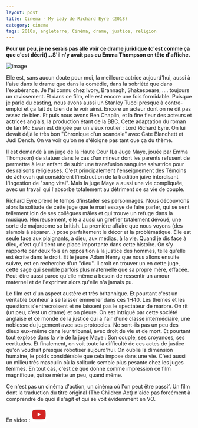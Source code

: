 ```yaml
---
layout: post
title: Cinéma - My Lady de Richard Eyre (2018)
category: cinema
tags: 2010s, angleterre, Cinéma, drame, justice, religion
---
```

**Pour un peu, je ne serais pas allé voir ce drame juridique (c'est comme ça que c'est décrit)...S'il n'y avait pas eu Emma Thompson en tête d'affiche.**

![image](https://filedn.eu/llqi9IBxlYouGRXYG2xlROb/img/2018/mylady.jpg)

Elle est, sans aucun doute pour moi, la meilleure actrice aujourd'hui, aussi à l'aise dans le drame que dans la comédie, dans la sobriété que dans l'exubérance. Je l'ai connu chez Ivory, Brannagh, Shakespeare, .... toujours un ravissement. Et dans ce film, elle est encore une fois formidable. Puisque je parle du casting, nous avons aussi un Stanley Tucci presque à contre-emploi et ça fait du bien de le voir ainsi. Encore un acteur dont on ne dit pas assez de bien. Et puis nous avons Ben Chaplin, et la fine fleur des acteurs et actrices anglais, la production étant de la BBC. Cette adaptation du roman de Ian Mc Ewan est dirigée par un vieux routier : Lord Richard Eyre. On lui devait déjà le très bon "Chronique d'un scandale" avec Cate Blanchett et Judi Dench. On va voir qu'on ne s'éloigne pas tant que ça du thème.

Il est demandé à un juge de la Haute Cour (La Juge Maye, jouée par Emma Thompson) de statuer dans le cas d'un mineur dont les parents refusent de permettre à leur enfant de subir une transfusion sanguine salvatrice pour des raisons religieuses. C'est principalement l'enseignement des Témoins de Jéhovah qui considèrent l'instruction de la tradition juive interdisant l'ingestion de "sang vital". Mais la juge Maye a aussi une vie compliquée, avec un travail qui l'absorbe totalement au détriment de sa vie de couple.

Richard Eyre prend le temps d'installer ses personnages. Nous découvrons alors la solitude de cette juge que le mari essaye de faire parler, qui se sent tellement loin de ses collègues mâles et qui trouve un refuge dans la musique. Heureusement, elle a aussi un greffier totalement dévoué, une sorte de majordome so british. La première affaire que nous voyons (des siamois à séparer...) pose parfaitement le décor et la problématique. Elle est seule face aux plaignants, à dieu, aux médias, à la vie. Quand je dis face à dieu, c'est qu'il tient une place importante dans cette histoire. On s'y rapporte par deux fois en opposition à la justice des hommes, telle qu'elle est écrite dans le droit. Et le jeune Adam Henry que nous allons ensuite suivre, est en recherche d'un "dieu". Il croit en trouver un en cette juge, cette sage qui semble parfois plus maternelle que sa propre mère, effacée. Peut-être aussi parce qu'elle même a besoin de ressentir un amour maternel et de l'exprimer alors qu'elle n'a jamais pu.

Le film est d'un aspect austère et très britannique. Et pourtant c'est un véritable bonheur à se laisser emmener dans ces 1H40. Les thèmes et les questions s'entrecroisent et ne laissent pas le spectateur de marbre. On rit (un peu, c'est un drame) et on pleure. On est intrigué par cette société anglaise et ce monde de la justice qui a l'air d'une classe intermédiaire, une noblesse du jugement avec ses protocoles. Ne sont-ils pas un peu des dieux eux-même dans leur tribunal, avec droit de vie et de mort. Et pourtant tout explose dans la vie de la juge Maye : Son couple, ses croyances, ses certitudes. Et finalement, on voit toute la difficulté de ces actes de justice qu'on voudrait presque robotiser aujourd'hui. On oublie la dimension humaine, le poids considérable que cela impose dans une vie. C'est aussi un milieu très masculin où la solitude semble plus pesante chez les juges femmes. En tout cas, c'est ce que donne comme impression ce film magnifique, qui se mérite un peu, quand même.

Ce n'est pas un cinéma d'action, un cinéma où l'on peut être passif. Un film dont la traduction du titre original (The Children Act) n'aide pas forcément à comprendre de quoi il s'agit et qui se voit évidemment en VO.

En video : [![video](/images/youtube.png)](https://www.youtube.com/watch?v=_vET_Xmxc0U)
